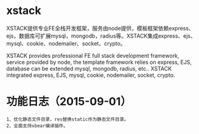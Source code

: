 # xstack

XSTACK提供专业FE全栈开发框架，服务由node提供，模板框架依赖express、ejs，数据库可扩展mysql，mongodb，radius等。XSTACK集成express、ejs、mysql、cookie、nodemailer、socket、crypto。


XSTACK provides professional FE full stack development framework, service provided by node, the template framework relies on express, EJS, database can be extended mysql, mongodb, radius, etc.. XSTACK integrated express, EJS, mysql, cookie, nodemailer, socket, crypto.

# 功能日志（2015-09-01）
	
	1、优化静态文件目录，res替换static作为静态文件目录。
	2、全面支持xbear编译插件。
